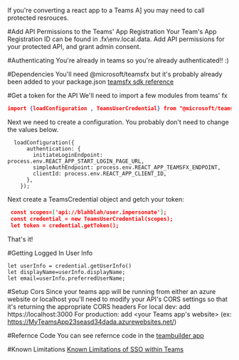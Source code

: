 If you're converting a react app to a Teams A] you may need to call protected resrouces.

#Add API Permissions to the Teams' App Registration
Your Team's App Registration ID can be found in .fx\env.local.data.
Add API permissions for your protected API, and grant admin consent.

#Authenticating
You're already in teams so you're already authenticated!! :)

#Dependencies
You'll need @microsoft/teamsfx but it's probably already been added to your package.json
[teamsfx sdk reference](https://github.com/OfficeDev/TeamsFx/tree/main/packages/sdk)

#Get a token for the API
We'll need to import a few modules from teams' fx
```json
import {loadConfiguration , TeamsUserCredential} from "@microsoft/teamsfx";
```

Next we need to create a configuration.  You probably don't need to change the values below.
```
  loadConfiguration({
      authentication: {
        initiateLoginEndpoint: process.env.REACT_APP_START_LOGIN_PAGE_URL,
        simpleAuthEndpoint: process.env.REACT_APP_TEAMSFX_ENDPOINT,
        clientId: process.env.REACT_APP_CLIENT_ID,
      },
    });
```
Next create a TeamsCredential object and getch your token:
```json
 const scopes=['api://blahblah/user.impersonate'];
 const credential = new TeamsUserCredential(scopes);
 let token = credential.getToken();
```
That's it!

#Getting Logged In User Info
```
let userInfo = credential.getUserInfo()
let displayName=userInfo.displayName;
let email=userInfo.preferredUserName;
```

#Setup Cors
Since your teams app will be running from either an azure website or localhost you'll need to modify your API's CORS settings so that it's returning the appropriate CORS headers
For local dev: add https://localhost:3000 
For production: add <your Teams app's website> (ex: https://MyTeamsApp23seasd34dada.azurewebsites.net/)

#Refernce Code
You can see refernce code in the [teambuilder app](https://github.com/microsoft/hackathon-team-builder/blob/main/hackathonTeamBuilder/tabs/src/components/teambuilder/TBApp.js)

#Known Limitations
[Known Limitations of SSO within Teams](https://docs.microsoft.com/en-us/microsoftteams/platform/tabs/how-to/authentication/auth-aad-sso#known-limitations)